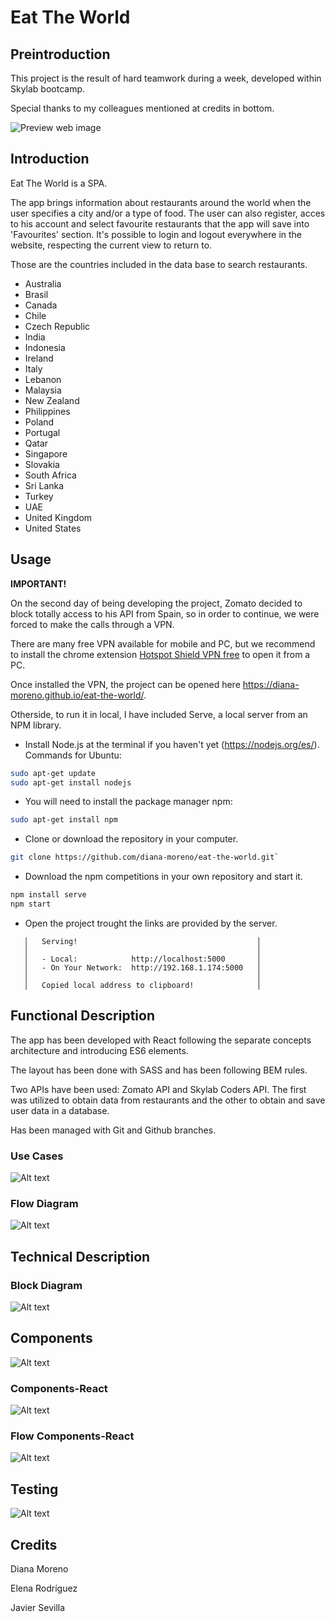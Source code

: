 # Eat The World

## Preintroduction

This project is the result of hard teamwork during a week, developed within Skylab bootcamp.

Special thanks to my colleagues mentioned at credits in bottom.


![Preview web image](./eat-the-world-doc/eat-the-world.png)

## Introduction

Eat The World is a SPA.

The app brings information about restaurants around the world when the user specifies a city and/or a type of food.
The user can also register, acces to his account and select favourite restaurants that the app will save into 'Favourites' section.
It's possible to login and logout everywhere in the website, respecting the current view to return to.

Those are the countries included in the data base to search restaurants.

- Australia
- Brasil
- Canada
- Chile
- Czech Republic
- India
- Indonesia
- Ireland
- Italy
- Lebanon
- Malaysia
- New Zealand
- Philippines
- Poland
- Portugal
- Qatar
- Singapore
- Slovakia
- South Africa
- Sri Lanka
- Turkey
- UAE
- United Kingdom
- United States

## Usage

**IMPORTANT!**

On the second day of being developing the project, Zomato decided to block totally access to his API from Spain, so in order to continue, we were forced to make the calls through a VPN.

There are many free VPN available for mobile and PC, but we recommend to install the chrome extension [Hotspot Shield VPN free](https://chrome.google.com/webstore/detail/hotspot-shield-vpn-free-p/nlbejmccbhkncgokjcmghpfloaajcffj) to open it from a PC.

Once installed the VPN, the project can be opened here https://diana-moreno.github.io/eat-the-world/.

Otherside, to run it in local, I have included Serve, a local server from an NPM library.

- Install Node.js at the terminal if you haven't yet (https://nodejs.org/es/). Commands for Ubuntu:

```bash
sudo apt-get update
sudo apt-get install nodejs
```
- You will need to install the package manager npm:

```bash
sudo apt-get install npm
```
- Clone or download the repository in your computer.

```bash
git clone https://github.com/diana-moreno/eat-the-world.git`
```
- Download the npm competitions in your own repository and start it.

```bash
npm install serve
npm start
```
- Open the project trought the links are provided by the server.

```
   │   Serving!                                        │
   │                                                   │
   │   - Local:            http://localhost:5000       │
   │   - On Your Network:  http://192.168.1.174:5000   │
   │                                                   │
   │   Copied local address to clipboard!              │
```

## Functional Description

The app has been developed with React following the separate concepts architecture and introducing ES6 elements.

The layout has been done with SASS and has been following BEM rules.

Two APIs have been used: Zomato API and Skylab Coders API. The first was utilized to obtain data from restaurants and the other to obtain and save user data in a database.

Has been managed with Git and Github branches.

### Use Cases

![Alt text](./eat-the-world-doc/usercases1.jpg)

### Flow Diagram

![Alt text](./eat-the-world-doc/FLOW.jpg)

## Technical Description

### Block Diagram

![Alt text](./eat-the-world-doc/Blocks.jpg)

## Components

![Alt text](./eat-the-world-doc/components.jpg)

### Components-React

![Alt text](./eat-the-world-doc/react-compos.jpg)

### Flow Components-React

![Alt text](./eat-the-world-doc/Flow-compos.jpg)

## Testing

![Alt text](./eat-the-world-doc/test-jasmine.png)

## Credits

Diana Moreno

Elena Rodríguez

Javier Sevilla
